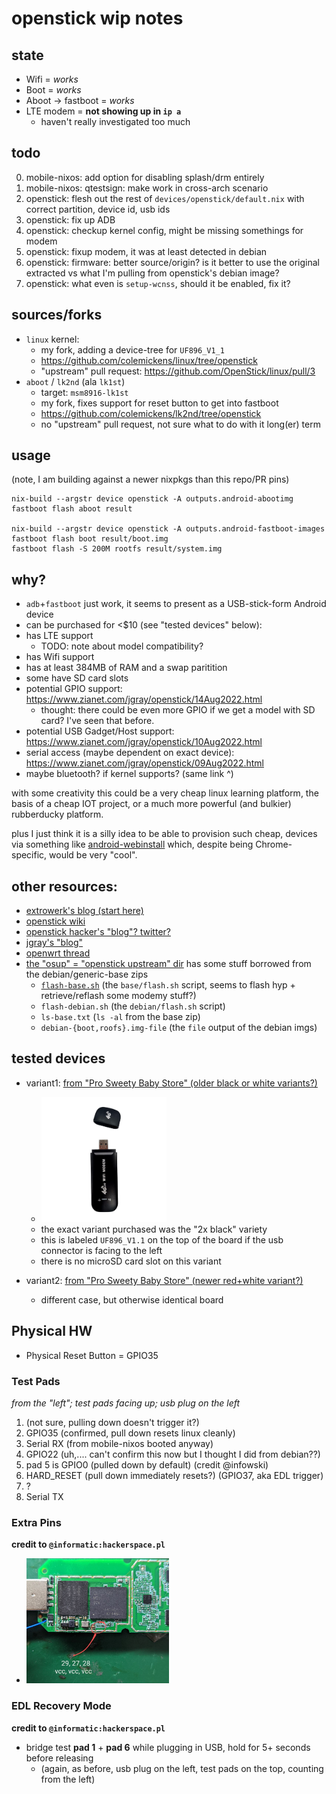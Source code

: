 # openstick wip notes

## state

* Wifi = *works*
* Boot = *works*
* Aboot -> fastboot = *works*
* LTE modem = **not showing up in `ip a`**
  * haven't really investigated too much


## todo
  0. mobile-nixos: add option for disabling splash/drm entirely
  0. mobile-nixos: qtestsign: make work in cross-arch scenario
  0. openstick: flesh out the rest of `devices/openstick/default.nix` with correct partition, device id, usb ids
  0. openstick: fix up ADB
  0. openstick: checkup kernel config, might be missing somethings for modem
  0. openstick: fixup modem, it was at least detected in debian
  0. openstick: firmware: better source/origin? is it better to use the original extracted vs what I'm pulling from openstick's debian image?
  0. openstick: what even is `setup-wcnss`, should it be enabled, fix it?


## sources/forks
- `linux` kernel:
  - my fork, adding a device-tree for `UF896_V1_1`
  - https://github.com/colemickens/linux/tree/openstick
  - "upstream" pull request: https://github.com/OpenStick/linux/pull/3
- `aboot` / `lk2nd` (ala `lk1st`)
  - target: `msm8916-lk1st`
  - my fork, fixes support for reset button to get into fastboot
  - https://github.com/colemickens/lk2nd/tree/openstick
  - no "upstream" pull request, not sure what to do with it long(er) term


## usage

(note, I am building against a newer nixpkgs than this repo/PR pins)

```
nix-build --argstr device openstick -A outputs.android-abootimg
fastboot flash aboot result

nix-build --argstr device openstick -A outputs.android-fastboot-images
fastboot flash boot result/boot.img
fastboot flash -S 200M rootfs result/system.img
```

  
## why?

 - `adb`+`fastboot` just work, it seems to present as a USB-stick-form Android device
 - can be purchased for <$10 (see "tested devices" below):
 - has LTE support
   - TODO: note about model compatibility?
 - has Wifi support
 - has at least 384MB of RAM and a swap paritition
 - some have SD card slots
 - potential GPIO support: https://www.zianet.com/jgray/openstick/14Aug2022.html
   - thought: there could be even more GPIO if we get a model with SD card? I've seen that before.
 - potential USB Gadget/Host support: https://www.zianet.com/jgray/openstick/10Aug2022.html
 - serial access (maybe dependent on exact device): https://www.zianet.com/jgray/openstick/09Aug2022.html
 - maybe bluetooth? if kernel supports? (same link ^)

with some creativity this could be a very cheap linux learning platform, the basis of a cheap
IOT project, or a much more powerful (and bulkier) rubberducky platform.

plus I just think it is a silly idea to be able to provision such cheap, devices
via something like [android-webinstall](https://github.com/kdrag0n/android-webinstall)
which, despite being Chrome-specific, would be very "cool".

## other resources:
- [extrowerk's blog (start here)](https://extrowerk.com/2022/07/31/OpenStick/)
- [openstick wiki](https://www.kancloud.cn/handsomehacker/openstick/2636505)
- [openstick hacker's "blog"? twitter?](https://blog.csdn.net/github_38345754/article/details/121481021)
- [jgray's "blog"](https://www.zianet.com/jgray/openstick/)
- [openwrt thread](https://forum.openwrt.org/t/qualcomm-msm8916-lte-router-384mib-ram-2-4gib-flash-android-openwrt/131712/38?u=colemickens)
- [the "osup" = "openstick upstream" dir](./osup) has some stuff borrowed from the debian/generic-base zips
   - [`flash-base.sh`](./osup/flash-base.sh) (the `base/flash.sh` script, seems to flash hyp + retrieve/reflash some modemy stuff?)
   - `flash-debian.sh` (the `debian/flash.sh` script)
   - `ls-base.txt` (`ls -al` from the base zip)
   - `debian-{boot,roofs}.img-file` (the `file` output of the debian imgs)
  

## tested devices
 - variant1: [from "Pro Sweety Baby Store" (older black or white variants?)](https://www.aliexpress.com/item/3256803964280481.html?spm=a2g0o.order_list.0.0.21ef1802DXiYI3)
   - <img src="./readme-img/openstick-black-v1.jpg" height="200" title="openstick aliexpress black model" />
   - the exact variant purchased was the "2x black" variety
   - this is labeled `UF896_V1.1` on the top of the board
     if the usb connector is facing to the left
   - there is no microSD card slot on this variant
    
 - variant2: [from "Pro Sweety Baby Store" (newer red+white variant?)](https://www.aliexpress.com/item/3256804379039480.html?spm=a2g0o.order_list.0.0.21ef1802DXiYI3)
   - different case, but otherwise identical board


## Physical HW

* Physical Reset Button = GPIO35

### Test Pads

*from the "left"; test pads facing up; usb plug on the left*

1. (not sure, pulling down doesn't trigger it?)
2. GPIO35 (confirmed, pull down resets linux cleanly)
3. Serial RX (from mobile-nixos booted anyway)
4. GPIO22 (uh,.... can't confirm this now but I thought I did from debian??)
5. pad 5 is GPIO0 (pulled down by default) (credit @infowski)
6. HARD_RESET (pull down immediately resets?) (GPIO37, aka EDL trigger)
7. ?
8. Serial TX


### Extra Pins

**credit to `@informatic:hackerspace.pl`**

  - <a href="https://raw.githubusercontent.com/colemickens/mobile-nixos/openstick/devices/openstick/readme-img/openstick-extra-pins.jpg">
    <img src="./readme-img/openstick-extra-pins.jpg" height="200" />
    </a>

### EDL Recovery Mode

**credit to `@informatic:hackerspace.pl`**

* bridge test **pad 1** + **pad 6** while plugging in USB, hold for 5+ seconds before releasing
  * (again, as before, usb plug on the left, test pads on the top, counting from the left)
